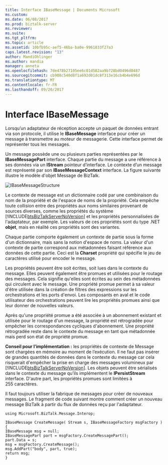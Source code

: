 ```yaml
---
title: Interface IBaseMessage | Documents Microsoft
ms.custom: 
ms.date: 06/08/2017
ms.prod: biztalk-server
ms.reviewer: 
ms.suite: 
ms.tgt_pltfrm: 
ms.topic: article
ms.assetid: 10bfb95c-aef5-46ba-ba0e-9961833f27a3
caps.latest.revision: "13"
author: MandiOhlinger
ms.author: mandia
manager: anneta
ms.openlocfilehash: 7de478b27105ee6c01d582aa9b728bd0496d0487
ms.sourcegitcommit: cb908c540d8f1a692d01dc8f313e16cb4b4e696d
ms.translationtype: MT
ms.contentlocale: fr-FR
ms.lasthandoff: 09/20/2017
---
```

# <a name="ibasemessage-interface"></a>Interface IBaseMessage
Lorsqu’un adaptateur de réception accepte un paquet de données entrant via son protocole, il utilise le **IBaseMessage** interface pour créer un message à transmettre au moteur de messagerie. Cette interface permet de représenter tous les messages.  
  
 Un message possède une ou plusieurs parties représentées par le **IBaseMessagePart** interface. Chaque partie du message a une référence à ses données via un **IStream** pointeur d’interface. Le contexte d’un message est représenté par son **IBaseMessageContext** interface. La figure suivante illustre le modèle d'objet Message de BizTalk.  
  
 ![](../core/media/ibasemessagestructure.gif "IBaseMessageStructure")  
  
 Le contexte de message est un dictionnaire codé par une combinaison du nom de la propriété et de l'espace de noms de la propriété. Cela empêche toute collision entre des propriétés aux noms similaires provenant de sources diverses, comme les propriétés du système [!INCLUDE[btsBizTalkServerNoVersion](../includes/btsbiztalkservernoversion-md.md)] et les propriétés personnalisées de l'adaptateur, par exemple. Les valeurs de ces propriétés sont du type .NET **objet**, mais en réalité ces propriétés sont des variantes.  
  
 Chaque partie comporte également un contexte de partie sous la forme d'un dictionnaire, mais sans la notion d'espace de noms. La valeur d'un contexte de partie correspond aux métadonnées faisant référence aux données de cette partie. Ceci est la **Charset** propriété qui spécifie le jeu de caractères utilisé pour encoder le message.  
  
 Les propriétés peuvent être soit écrites, soit lues dans le contexte du message. Elles peuvent également être promues et utilisées pour le routage des messages. Cela signifie qu'elles sont écrites au sein des métadonnées qui circulent avec le message. Une propriété promue permet à sa valeur d'être utilisée dans la création de filtres des expressions sur les orchestrations et les ports d'envoi. Les composants en aval et le code utilisateur des orchestrations peuvent lire les propriétés promues ainsi que leur donner de nouvelles valeurs.  
  
 Après qu'une propriété promue a été associée à un abonnement existant et utilisée pour le routage d'un message, la propriété est rétrogradée pour empêcher les correspondances cycliques d'abonnement. Une propriété rétrogradée reste dans le contexte du message en tant que métadonnée mais perd son état de propriété promue.  
  
 **Conseil pour l’implémentation :** les propriétés de contexte de Message sont chargées en mémoire au moment de l’exécution. Il ne faut pas insérer de grandes quantités de données dans le contexte du message car cela risquerait d'empêcher la prise en charge des messages volumineux par [!INCLUDE[btsBizTalkServerNoVersion](../includes/btsbiztalkservernoversion-md.md)]. Les objets peuvent être sérialisés dans le contexte du message qu’ils implémentent le **IPersistStream** interface. D'autre part, les propriétés promues sont limitées à 255 caractères.  
  
 Il faut toujours utiliser la fabrique de messages pour créer de nouveaux messages.  Le fragment de code suivant montre comment créer un nouveau message BizTalk à partir du flux de données reçu par l'adaptateur.  
  
```  
using Microsoft.BizTalk.Message.Interop;  
  
IBaseMessage CreateMessage( Stream s, IBaseMessageFactory msgFactory )  
{  
IBaseMessage msg = null;  
IBaseMessagePart part = msgFactory.CreateMessagePart();  
part.Data = s;  
msg = msgFactory.CreateMessage();  
msg.AddPart("body", part, true);  
return msg;  
}  
```
